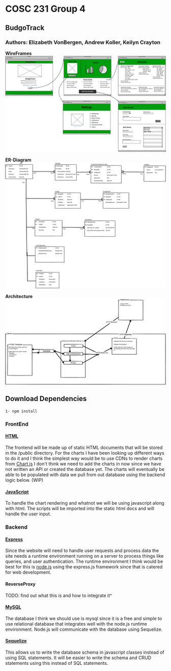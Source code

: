 # COSC 231 Group 4
## BudgoTrack
### Authors: Elizabeth VonBergen, Andrew Koller, Keilyn Crayton

**WireFrames**
![wireFrame](/public/images/Wireframe.png)

**ER-Diagram**
![ERDiagram](/public/images/databaseERDiagram.png)

**Architecture**
![WebArchitecture](/public/images/webArchitecture.png)

## Download Dependencies
    1- npm install 

### FrontEnd

#### [HTML](https://www.w3schools.com/html/)
The frontend will be made up of static HTML documents that will be stored in the /public directory. 
For the charts I have been looking up different ways to do it and I think the simplest way would be 
to use CDNs to render charts from [Chart.js](https://www.chartjs.org/docs/latest/) I don't think we 
need to add the charts in now since we have not written an API or created the database yet. The charts
will eventually be able to be populated with data we pull from out database using the backend logic 
below. (WIP)

#### [JavaScript](https://www.w3schools.com/html/html_scripts.asp)
To handle the chart rendering and whatnot we will be using javascript along with html. The scripts
will be imported into the static html docs and will handle the user input. 

### Backend

#### [Express](https://expressjs.com/)
Since the website will need to handle user requests and process data the site needs
a runtime environment running on a server to process things like queries, and user authentication.
The runtime environment I think would be best for this is [node.js](https://nodejs.org/en) using the 
express.js framework since that is catered for web development. 

#### ReverseProxy
TODO: find out what this is and how to integrate it^

#### [MySQL](https://www.mysql.com/) 
The database I think we should use is mysql since it is a free and simple to use relational 
database that integrates well with the node.js runtime environment. Node.js will communicate with the 
database using Sequelize.

#### [Sequelize](https://sequelize.org/)
This allows us to write the database schema in javascript classes instead of using SQL statements. 
It will be easier to write the schema and CRUD statements using this instead of SQL statements.
